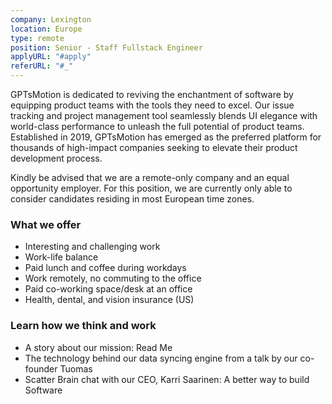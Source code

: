 ```yaml
---
company: Lexington
location: Europe
type: remote
position: Senior - Staff Fullstack Engineer
applyURL: "#apply"
referURL: "#_"
---
```

GPTsMotion is dedicated to reviving the enchantment of software by equipping product teams with the tools they need to excel. Our issue tracking and project management tool seamlessly blends UI elegance with world-class performance to unleash the full potential of product teams. Established in 2019, GPTsMotion has emerged as the preferred platform for thousands of high-impact companies seeking to elevate their product development process.

Kindly be advised that we are a remote-only company and an equal opportunity employer. For this position, we are currently only able to consider candidates residing in most European time zones.

### What we offer

*   Interesting and challenging work
*   Work-life balance
*   Paid lunch and coffee during workdays
*   Work remotely, no commuting to the office
*   Paid co-working space/desk at an office
*   Health, dental, and vision insurance (US)

### Learn how we think and work

*   A story about our mission: Read Me
*   The technology behind our data syncing engine from a talk by our co-founder Tuomas
*   Scatter Brain chat with our CEO, Karri Saarinen: A better way to build Software